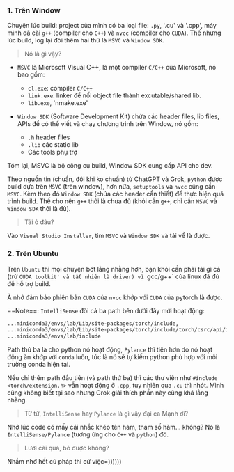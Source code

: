 
### 1. Trên Window

Chuyện lúc build: project của mình có ba loại file: `.py`, '.cu' và '.cpp', máy mình đã cài `g++` (compiler cho `C++`) và `nvcc` (compiler cho `CUDA`). Thế nhưng lúc build, log lại đòi thêm hai thứ là `MSVC` và `Window SDK`. 

> Nó là gì vậy?

- `MSVC` là Microsoft Visual C++, là một compiler `C/C++` của Microsoft, nó bao gồm:
	- `cl.exe`: compiler `C/C++` 
	- `link.exe`: linker để nối object file thành excutable/shared lib.
	- `lib.exe`, 'nmake.exe'

- `Window SDK` (Software Development Kit) chứa các header files, lib files, APIs để có thể viết và chạy chương trình trên Window, nó gồm:
	- `.h` header files
	- `.lib` các static lib
	- Các tools phụ trợ

Tóm lại, MSVC là bộ công cụ build, Window SDK cung cấp API cho dev.

Theo nguồn tin (chuẩn, đôi khi ko chuẩn) từ ChatGPT và Grok, `python` được build dựa trên `MSVC` (trên window), hơn nữa, `setuptools` và `nvcc` cũng cần `MSVC`. Kèm theo đó `Window SDK` (chứa các header cần thiết) để thực hiện quá trình build. Thế cho nên `g++` thôi là chưa đủ (khỏi cần `g++`, chỉ cần `MSVC` và `Window SDK` thôi là đủ).

> Tải ở đâu?

Vào `Visual Studio Installer`, tìm `MSVC` và `Window SDK` và tải về là được.

### 2. Trên Ubuntu

Trên `Ubuntu` thì mọi chuyện bớt lằng nhằng hơn, bạn khỏi cần phải tải gì cả (trừ `CUDA toolkit' và tất nhiên là driver) vì `gcc/g++` của linux đã đủ để hỗ trợ build.

À nhớ đảm bảo phiên bản `CUDA` của `nvcc` khớp với `CUDA` của pytorch là được.

==Note==: `IntelliSense` đòi cả ba path bên dưới đây mới hoạt động:
```bash
...miniconda3/envs/lab/Lib/site-packages/torch/include, 
...miniconda3/envs/lab/Lib/site-packages/torch/include/torch/csrc/api/include,
...miniconda3/envs/lab/include
```
Path thứ ba là cho python nó hoạt động, `Pylance` thì tiện hơn do nó hoạt động ăn khớp với `conda` luôn, tức là nó sẽ tự kiếm python phù hợp với môi trường conda hiện tại.

Nếu chỉ thêm path đầu tiên (và path thứ ba) thì các thư viện như `#include <torch/extension.h>` vẫn hoạt động ở `.cpp`, tuy nhiên qua `.cu` thì nhót. Mình cũng không biết tại sao nhưng Grok giải thích phần này cũng khá lằng nhằng.

> Từ từ, `IntelliSense` hay `Pylance` là gì vậy đại ca Mạnh ơi?

Nhớ lúc code có mấy cái nhắc khéo tên hàm, tham số hàm... không? Nó là `IntelliSense/Pylance` (tương ứng cho `C++` và `python`) đó.

> Lười cài quá, bỏ được không?

Nhắm nhớ hết cú pháp thì cứ việc=))))))